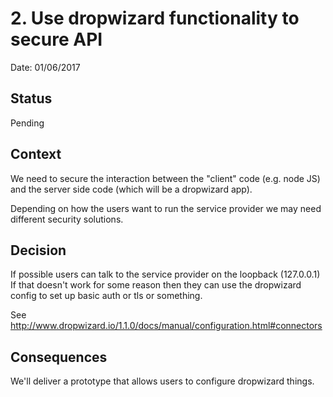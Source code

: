 # 2. Use dropwizard functionality to secure API

Date: 01/06/2017

## Status

Pending

## Context

We need to secure the interaction between the "client" code (e.g. node JS)
and the server side code (which will be a dropwizard app).

Depending on how the users want to run the service provider we may need
different security solutions.

## Decision

If possible users can talk to the service provider on the loopback (127.0.0.1)
If that doesn't work for some reason then they can use the dropwizard config
to set up basic auth or tls or something.

See http://www.dropwizard.io/1.1.0/docs/manual/configuration.html#connectors

## Consequences

We'll deliver a prototype that allows users to configure dropwizard things.


